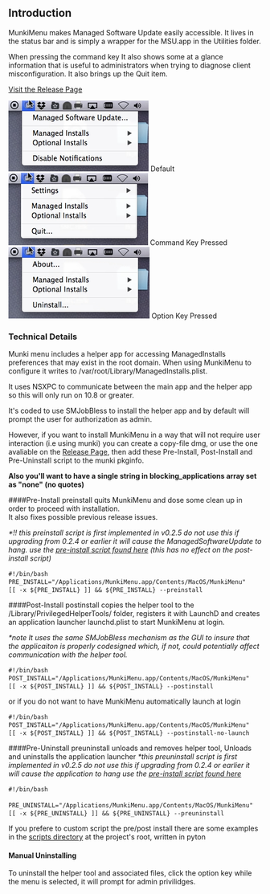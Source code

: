 ## Introduction
MunkiMenu makes Managed Software Update easily accessible.  It lives in the status bar and is simply a wrapper for the MSU.app in the Utilities folder. 

When pressing the command key It also shows some at a glance information that is useful to administrators when trying to diagnose client misconfiguration. It also brings up the Quit item.


[Visit the Release Page][releases]

![default][default] Default  
![Command Key Pressed][commandKey] Command Key Pressed  
![Option Key Pressed][optionKey] Option Key Pressed  


### Technical Details 
Munki menu includes a helper app for accessing ManagedInstalls preferences that may exist in the root domain.  When using MunkiMenu to configure it writes to /var/root/Library/ManagedInstalls.plist.

It uses NSXPC to communicate between the main app and the helper app so this will only run on 10.8 or greater.

It's coded to use SMJobBless to install the helper app and by default will prompt the user for authorization as admin. 

However, if you want to install MunkiMenu in a way that will not require user interaction (i.e using munki) you can create a copy-file dmg, or use the one avaliable on the [Release Page][releases], then add these Pre-Install, Post-Install and Pre-Uninstall script to the munki pkginfo.  

__Also you'll want to have a single string in blocking_applications array set as "none" (no quotes)__

####Pre-Install
preinstall quits MunkiMenu and dose some clean up in order to proceed with installation.  
It also fixes possible previous release issues.

_*!! this preinstall script is first implemented in v0.2.5 do not use this if upgrading from 0.2.4 or earlier it will
cause the ManagedSoftwareUpdate to hang. use the [pre-install script found here][scripts] (this has no effect on the post-install script)_
```shell
#!/bin/bash
PRE_INSTALL="/Applications/MunkiMenu.app/Contents/MacOS/MunkiMenu"
[[ -x ${PRE_INSTALL} ]] && ${PRE_INSTALL} --preinstall
```

####Post-Install
postinstall copies the helper tool to the /Library/PrivilegedHelperTools/ folder,
registers it with LaunchD and creates an application launcher launchd.plist to start MunkiMenu at login.

_*note It uses the same SMJobBless mechanism as the GUI to insure that the applicaiton is properly codesigned which, if not, could potentially affect communication with the helper tool._
```shell
#!/bin/bash
POST_INSTALL="/Applications/MunkiMenu.app/Contents/MacOS/MunkiMenu"
[[ -x ${POST_INSTALL} ]] && ${POST_INSTALL} --postinstall
```
or if you do not want to have MunkiMenu automatically launch at login 
```
#!/bin/bash
POST_INSTALL="/Applications/MunkiMenu.app/Contents/MacOS/MunkiMenu"
[[ -x ${POST_INSTALL} ]] && ${POST_INSTALL} --postinstall-no-launch
```
####Pre-Uninstall
preuninstall unloads and removes helper tool, Unloads and uninstalls the application launcher
_*this preuninstall script is first implemented in v0.2.5 do not use this if upgrading from 0.2.4 or earlier it will
cause the application to hang use the [pre-install script found here][scripts]_
```shell
#!/bin/bash

PRE_UNINSTALL="/Applications/MunkiMenu.app/Contents/MacOS/MunkiMenu"
[[ -x ${PRE_UNINSTALL} ]] && ${PRE_UNINSTALL} --preuninstall
```

If you prefere to custom script the pre/post install there are some examples 
in the [scripts directory][scripts]  at the project's root, written in pyton
  
#### Manual Uninstalling
To uninstall the helper tool and associated files, click the option key while the menu is selected, it will prompt for admin privilidges.



[default]:./docs/default.png
[commandKey]:./docs/commandKey.png
[optionKey]:./docs/optionKey.png
[scripts]:./Scripts
[releases]:https://github.com/eahrold/MunkiMenu/releases
